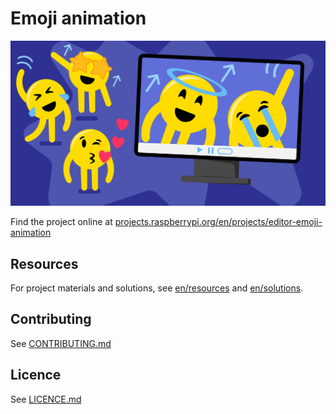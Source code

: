 # Emoji animation

![Emoji animation](/en/images/banner.png)

Find the project online at [projects.raspberrypi.org/en/projects/editor-emoji-animation](https://projects.raspberrypi.org/en/projects/editor-emoji-animation)

## Resources
For project materials and solutions, see [en/resources](https://github.com/raspberrypilearning/editor-emoji-animation/tree/master/en/resources) and [en/solutions](https://github.com/raspberrypilearning/editor-emoji-animation/tree/master/en/solutions).

## Contributing
See [CONTRIBUTING.md](CONTRIBUTING.md)

## Licence
 See [LICENCE.md](LICENCE.md)
